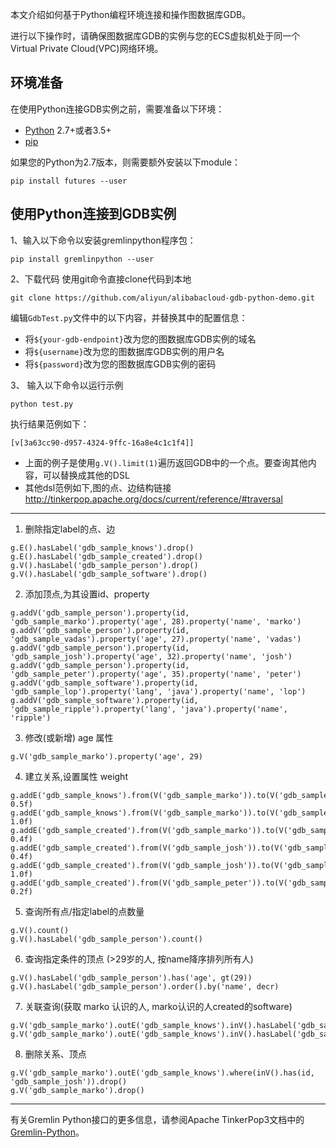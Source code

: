 本文介绍如何基于Python编程环境连接和操作图数据库GDB。

进行以下操作时，请确保图数据库GDB的实例与您的ECS虚拟机处于同一个Virtual Private Cloud(VPC)网络环境。

## 环境准备
在使用Python连接GDB实例之前，需要准备以下环境：
- [Python](https://www.python.org/downloads/) 2.7+或者3.5+
- [pip](https://pip.pypa.io/en/stable/installing/)

如果您的Python为2.7版本，则需要额外安装以下module：
```
pip install futures --user
```

## 使用Python连接到GDB实例
1、输入以下命令以安装gremlinpython程序包：
```
pip install gremlinpython ‑‑user
```

2、下载代码
使用git命令直接clone代码到本地
```
git clone https://github.com/aliyun/alibabacloud-gdb-python-demo.git
```

编辑`GdbTest.py`文件中的以下内容，并替换其中的配置信息：
- 将`${your-gdb-endpoint}`改为您的图数据库GDB实例的域名
- 将`${username}`改为您的图数据库GDB实例的用户名
- 将`${password}`改为您的图数据库GDB实例的密码

3、 输入以下命令以运行示例

```
python test.py
```

执行结果范例如下：
```
[v[3a63cc90-d957-4324-9ffc-16a8e4c1c1f4]]
```

* 上面的例子是使用`g.V().limit(1)`遍历返回GDB中的一个点。要查询其他内容，可以替换成其他的DSL
* 其他dsl范例如下,图的点、边结构链接 http://tinkerpop.apache.org/docs/current/reference/#traversal

---

1. 删除指定label的点、边
```
g.E().hasLabel('gdb_sample_knows').drop()
g.E().hasLabel('gdb_sample_created').drop()
g.V().hasLabel('gdb_sample_person').drop()
g.V().hasLabel('gdb_sample_software').drop()
```

2. 添加顶点,为其设置id、property
```
g.addV('gdb_sample_person').property(id, 'gdb_sample_marko').property('age', 28).property('name', 'marko')
g.addV('gdb_sample_person').property(id, 'gdb_sample_vadas').property('age', 27).property('name', 'vadas')
g.addV('gdb_sample_person').property(id, 'gdb_sample_josh').property('age', 32).property('name', 'josh')
g.addV('gdb_sample_person').property(id, 'gdb_sample_peter').property('age', 35).property('name', 'peter')
g.addV('gdb_sample_software').property(id, 'gdb_sample_lop').property('lang', 'java').property('name', 'lop')
g.addV('gdb_sample_software').property(id, 'gdb_sample_ripple').property('lang', 'java').property('name', 'ripple')
```

3. 修改(或新增) age 属性
```
g.V('gdb_sample_marko').property('age', 29)
```

4. 建立关系,设置属性 weight
```
g.addE('gdb_sample_knows').from(V('gdb_sample_marko')).to(V('gdb_sample_vadas')).property('weight', 0.5f)
g.addE('gdb_sample_knows').from(V('gdb_sample_marko')).to(V('gdb_sample_josh')).property('weight', 1.0f)
g.addE('gdb_sample_created').from(V('gdb_sample_marko')).to(V('gdb_sample_lop')).property('weight', 0.4f)
g.addE('gdb_sample_created').from(V('gdb_sample_josh')).to(V('gdb_sample_lop')).property('weight', 0.4f)
g.addE('gdb_sample_created').from(V('gdb_sample_josh')).to(V('gdb_sample_ripple')).property('weight', 1.0f)
g.addE('gdb_sample_created').from(V('gdb_sample_peter')).to(V('gdb_sample_lop')).property('weight', 0.2f)
```

5. 查询所有点/指定label的点数量
```
g.V().count()
g.V().hasLabel('gdb_sample_person').count()
```

6. 查询指定条件的顶点 (>29岁的人, 按name降序排列所有人)
```
g.V().hasLabel('gdb_sample_person').has('age', gt(29))
g.V().hasLabel('gdb_sample_person').order().by('name', decr)
```

7. 关联查询(获取 marko 认识的人, marko认识的人created的software)
```
g.V('gdb_sample_marko').outE('gdb_sample_knows').inV().hasLabel('gdb_sample_person')
g.V('gdb_sample_marko').outE('gdb_sample_knows').inV().hasLabel('gdb_sample_person').outE('gdb_sample_created').inV().hasLabel('gdb_sample_software')
```

8. 删除关系、顶点
```
g.V('gdb_sample_marko').outE('gdb_sample_knows').where(inV().has(id, 'gdb_sample_josh')).drop()
g.V('gdb_sample_marko').drop()
```

---

有关Gremlin Python接口的更多信息，请参阅Apache TinkerPop3文档中的[Gremlin-Python](http://tinkerpop.apache.org/docs/current/reference/#gremlin-python)。
